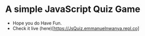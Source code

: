 # A simple JavaScript Quiz Game

* Hope you do Have Fun.
* Check it live (here)[https://JsQuiz.emmanuelnwanya.repl.co]